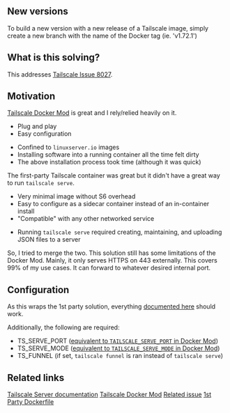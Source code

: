 ## New versions
To build a new version with a new release of a Tailscale image, simply create a
new branch with the name of the Docker tag (ie. 'v1.72.1')

## What is this solving?
This addresses [Tailscale Issue 8027](https://github.com/tailscale/tailscale/issues/8027).

## Motivation
[Tailscale Docker Mod](https://github.com/tailscale-dev/docker-mod) is great and
I rely/relied heavily on it.
+ Plug and play
+ Easy configuration
- Confined to `linuxserver.io` images
- Installing software into a running container all the time felt dirty
- The above installation process took time (although it was quick)

The first-party Tailscale container was great but it didn't have a great way to
run `tailscale serve`.
+ Very minimal image without S6 overhead
+ Easy to configure as a sidecar container instead of an in-container install
+ "Compatible" with any other networked service
- Running `tailscale serve` required creating, maintaining, and uploading JSON
files to a server

So, I tried to merge the two. This solution still has some limitations of the
Docker Mod. Mainly, it only serves HTTPS on 443 externally. This covers 99% of
my use cases. It can forward to whatever desired internal port.


## Configuration
As this wraps the 1st party solution, everything [documented here](https://tailscale.com/kb/1282/docker)
should work.

Additionally, the following are required:
* TS_SERVE_PORT ([equivalent to `TAILSCALE_SERVE_PORT` in Docker Mod](https://github.com/tailscale-dev/docker-mod))
* TS_SERVE_MODE  ([equivalent to `TAILSCALE_SERVE_MODE` in Docker Mod](https://github.com/tailscale-dev/docker-mod))
* TS_FUNNEL (if set, `tailscale funnel` is ran instead of `tailscale serve`)


## Related links
[Tailscale Server documentation](https://tailscale.com/kb/1242/tailscale-serve)
[Tailscale Docker Mod](https://github.com/tailscale-dev/docker-mod)
[Related issue](https://github.com/tailscale/tailscale/issues/8027)
[1st Party Dockerfile](https://github.com/tailscale/tailscale/blob/main/Dockerfile)

